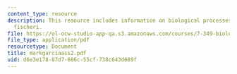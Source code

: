 ```yaml
---
content_type: resource
description: This reaource includes information on biological processes, and vibirio
  fischeri.
file: https://ol-ocw-studio-app-qa.s3.amazonaws.com/courses/7-349-biological-computing-at-the-crossroads-of-engineering-and-science-spring-2005/d6e3e17887d7686c55cf738c643d689f_markgarciaass2.pdf
file_type: application/pdf
resourcetype: Document
title: markgarciaass2.pdf
uid: d6e3e178-87d7-686c-55cf-738c643d689f
---
```

